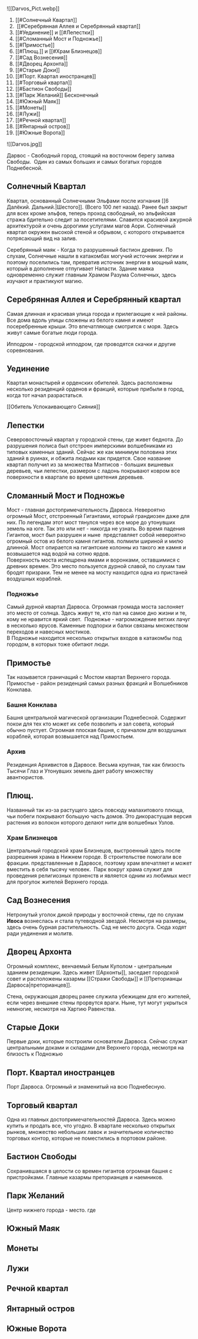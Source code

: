 


![[Darvos_Pict.webp]]
1.  [[#Солнечный Квартал]]
2.  [[#Серебрянная Аллея и Серебрянный квартал]]
3. [[#Уединение]] и [[#Лепестки]]
4. [[#Сломанный Мост и Подножье]]
5. [[#Примостье]]
6. [[#Плющ.]] и [[#Храм Близнецов]]
7. [[#Сад Вознесения]]
8. [[#Дворец Архонта]]
9. [[#Старые Доки]]
10. [[#Порт. Квартал иностранцев]]
11. [[#Торговый квартал]]
12. [[#Бастион Свободы]]
13.  [[#Парк Желаний]] Бесконечный
14. [[#Южный Маяк]]
15. [[#Монеты]]
16. [[#Лужи]]
17. [[#Речной квартал]]
18. [[#Янтарный остров]]
19. [[#Южные Ворота]]


![[Darvos.jpg]]

Дарвос - Свободный город, стоящий на восточном берегу залива Свободы.  Один из самых больших и самых богатых городов Поднебесной.

## Солнечный Квартал

Квартал, основанный Солнечными Эльфами после изгнания [[6 Далёкий. Дальний.|Шестого]]. (Всего 100 лет назад). Ранее был закрыт для всех кроме эльфов, теперь проход свободный, но эльфийская стража бдительно следит за посетителями. Славится красивой ажурной архитектурой и очень дорогими услугами магов Аори. Солнечный квартал окружен высокой стеной и обрывом, с которого открывается потрясающий вид на залив. 

Серебрянный маяк - Когда то разрушенный бастион древних. По слухам, Солнечные нашли в катакомбах могучий источник энергии и поэтому поселились там, превратив источник энергии в мощный маяк, который в дополнение отпугивает Напасти. Здание маяка одновременно служит главным Храмом Разума Солнечных, здесь изучают и практикуют магию.  

## Серебрянная Аллея и Серебрянный квартал

Самая длинная и красивая улица города и прилегающие к ней районы. Все дома вдоль улицы сложены из белого камня и имеют посеребренные крыши. Это впечатляюще смотрится с моря. Здесь живут самые богатые люди города. 

Ипподром - городской ипподром, где проводятся скачки и другие соревнования. 

## Уединение

Квартал монастырей и орденских обителей. Здесь расположены несколько резиденций орденов и фракций, которые прибыли в город, когда тот начал разрастаться. 

[[Обитель Успокаивающего Сияния]]

## Лепестки

Северовосточный квартал у городской стены, где живет беднота. До разрушения полиса был отстроен имперскими волшебниками из типовых каменных зданий. Сейчас же как минимум половина этих зданий в руинах, и обжита людьми как придется. Свое название квартал получил из за множества Мэлтисов - больших вишневых деревьев, чьи лепестки, размером с ладонь покрывают ковром все поверхности в квартале во время цветения деревьев. 

## Сломанный Мост и Подножье

Мост - главная достопримечательность Дарвоса. Невероятно огромный Мост, отстроенный Гигантами, который грандиозен даже для них. По легендам этот мост тянулся через все море до утонувших земель на юге. Так это или нет - никогда не узнать. Во время падения Гигантов, мост был разрушен и ныне  представляет собой невероятно огромный остов из белого камня гигантов. полмили шириной и милю длинной. Мост опирается на гигантские колонны из такого же камня и возвышается над водой на сотню ярдов.  
Поверхность моста испещрена ямами и воронками, оставшимися с древних времен. Это место пользуется дурной славой, по слухам там бродят призраки. Тем не менее на мосту находится одна из пристаней воздушных кораблей.

### Подножье

Самый дурной квартал Дарвоса. Огромная громада моста заслоняет это место от солнца. Здесь живут те, кто пал на самое дно жизни и те, кому не нравится яркий свет.  Подножье - нагромождение ветхих лачуг в несколько ярусов. Каменные подпорки и балки связаны множеством переходов и навесных мостиков.  
В Подножье находится несколько открытых входов в катакомбы под городом, в которых тоже обитают люди. 

## Примостье

Так называется граничащий с Мостом квартал Верхнего города. Примостье - район резиденций самых разных фракций и Волшебников Конклава.

### Башня Конклава

Башня центральной магической организации Поднебесной. Содержит покои для тех кто может их себе позволить и зал совета, который обычно пустует. Огромная плоская башня, с причалом для воздушных кораблей, которая возвышается над Примостьем. 

### Архив

Резиденция Архивистов в Дарвосе. Весьма крупная, так как близость Тысячи Глаз и Утонувших земель дает работу множеству авантюристов. 

## Плющ.

Названный так из-за растущего здесь повсюду малахитового плюща, чьи побеги покрывают большую часть домов. Это дикорастущая версия растения из волокон которого делают нити для волшебных Узлов. 

### Храм Близнецов

Центральный городской храм Близнецов, выстроенный здесь после разрешения храма в Нижнем городе. В строительстве помогали все фракции. представленные в Дарвосе, поэтому храм впечатляет и может вместить в себя тысячу человек.  Парк вокруг храма служит для проведения религиозных прзненств и является одним из любимых мест для прогулок жителей Верхнего города. 

## Сад Вознесения

Нетронутый уголок дикой природы у восточной стены, где по слухам **Ивоса** вознеслась и стала путеводной звездой. Несмотря на размеры, здесь очень бурная растительность. Сад не место досуга. Сюда ходят ради уединения и молитв.   

## Дворец Архонта

Огромный комплекс, венчаемый Белым Куполом - центральным зданием резиденции. Здесь живет [[Архонты]], заседает городской совет и расположены казармы [[Стражи Свободы]] и [[Преторианцы Дарвоса|преторианцев]]. 

Стена, окружающая дворец ранее служила убежищем для его жителей, если через внешние стены прорвутся враги. Ныне, тут могут укрыться немногие, несмотря на Хартию Равенства.

## Старые Доки

Первые доки, которые построили основатели Дарвоса. Сейчас служат центральными доками и складами для Верхнего города, несмотря на близость к Подножью

## Порт. Квартал иностранцев

Порт Дарвоса. Огромный и знаменитый на всю Поднебесную. 

## Торговый квартал

Одна из главных достопримечательностей Дарвоса. Здесь можно купить и продать все, что угодно. В квартале несколько открытых рынков, множество небольших лавок и значительное количество торговых контор, которые не поместились в портовом районе. 

## Бастион Свободы

Сохранившаяся в целости со времен гигантов огромная башня с пристройками. Главные казармы преторианцев и наемников. 

## Парк Желаний

Центр нижнего города - место. где 

## Южный Маяк

## Монеты

## Лужи

## Речной квартал

## Янтарный остров

## Южные Ворота